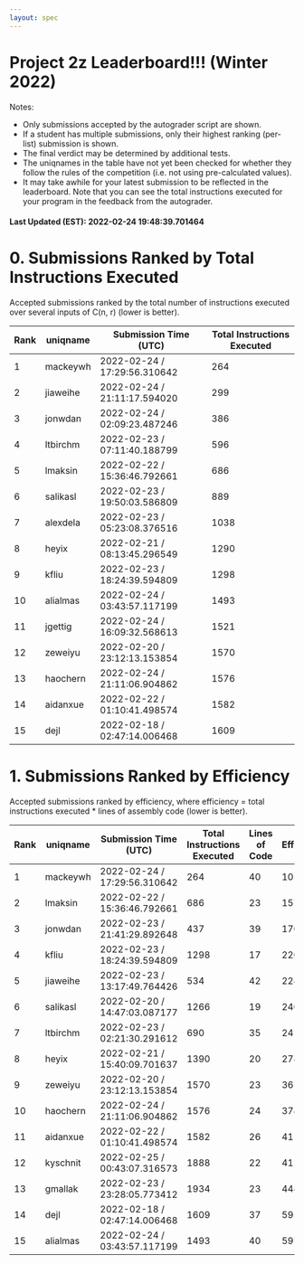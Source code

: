 ```yaml
---
layout: spec
---
```


Project 2z Leaderboard!!! (Winter 2022)
==============================
Notes:
- Only submissions accepted by the autograder script are shown.
- If a student has multiple submissions, only their highest ranking (per-list) submission is shown.
- The final verdict may be determined by additional tests.
- The uniqnames in the table have not yet been checked for whether they follow the rules of the competition (i.e. not using pre-calculated values).
- It may take awhile for your latest submission to be reflected in the leaderboard. Note that you can see the total instructions executed for your program in the feedback from the autograder.


#### Last Updated (EST): 2022-02-24 19:48:39.701464

# 0. Submissions Ranked by Total Instructions Executed
Accepted submissions ranked by the total number of instructions executed over several inputs of C(n, r) (lower is better).

| Rank  | uniqname | Submission Time (UTC) | Total Instructions Executed |
|---|---|---|---|
| 1 | mackeywh | 2022-02-24 / 17:29:56.310642 | 264 |
| 2 | jiaweihe | 2022-02-24 / 21:11:17.594020 | 299 |
| 3 | jonwdan | 2022-02-24 / 02:09:23.487246 | 386 |
| 4 | ltbirchm | 2022-02-23 / 07:11:40.188799 | 596 |
| 5 | lmaksin | 2022-02-22 / 15:36:46.792661 | 686 |
| 6 | salikasl | 2022-02-23 / 19:50:03.586809 | 889 |
| 7 | alexdela | 2022-02-23 / 05:23:08.376516 | 1038 |
| 8 | heyix | 2022-02-21 / 08:13:45.296549 | 1290 |
| 9 | kfliu | 2022-02-23 / 18:24:39.594809 | 1298 |
| 10 | alialmas | 2022-02-24 / 03:43:57.117199 | 1493 |
| 11 | jgettig | 2022-02-24 / 16:09:32.568613 | 1521 |
| 12 | zeweiyu | 2022-02-20 / 23:12:13.153854 | 1570 |
| 13 | haochern | 2022-02-24 / 21:11:06.904862 | 1576 |
| 14 | aidanxue | 2022-02-22 / 01:10:41.498574 | 1582 |
| 15 | dejl | 2022-02-18 / 02:47:14.006468 | 1609 |


# 1. Submissions Ranked by Efficiency
Accepted submissions ranked by efficiency, where efficiency = total instructions executed * lines of assembly code (lower is better).

| Rank  | uniqname | Submission Time (UTC) | Total Instructions Executed |Lines of Code | Efficiency |
|---|---|---|---|---|---|
| 1 | mackeywh | 2022-02-24 / 17:29:56.310642 | 264 | 40 | 10560 |
| 2 | lmaksin | 2022-02-22 / 15:36:46.792661 | 686 | 23 | 15778 |
| 3 | jonwdan | 2022-02-23 / 21:41:29.892648 | 437 | 39 | 17043 |
| 4 | kfliu | 2022-02-23 / 18:24:39.594809 | 1298 | 17 | 22066 |
| 5 | jiaweihe | 2022-02-23 / 13:17:49.764426 | 534 | 42 | 22428 |
| 6 | salikasl | 2022-02-20 / 14:47:03.087177 | 1266 | 19 | 24054 |
| 7 | ltbirchm | 2022-02-23 / 02:21:30.291612 | 690 | 35 | 24150 |
| 8 | heyix | 2022-02-21 / 15:40:09.701637 | 1390 | 20 | 27800 |
| 9 | zeweiyu | 2022-02-20 / 23:12:13.153854 | 1570 | 23 | 36110 |
| 10 | haochern | 2022-02-24 / 21:11:06.904862 | 1576 | 24 | 37824 |
| 11 | aidanxue | 2022-02-22 / 01:10:41.498574 | 1582 | 26 | 41132 |
| 12 | kyschnit | 2022-02-25 / 00:43:07.316573 | 1888 | 22 | 41536 |
| 13 | gmallak | 2022-02-23 / 23:28:05.773412 | 1934 | 23 | 44482 |
| 14 | dejl | 2022-02-18 / 02:47:14.006468 | 1609 | 37 | 59533 |
| 15 | alialmas | 2022-02-24 / 03:43:57.117199 | 1493 | 40 | 59720 |

